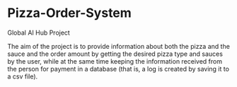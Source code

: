 # Pizza-Order-System
Global AI Hub Project

The aim of the project is to provide information about both the pizza and the sauce and the order amount by getting the desired pizza type and sauces by the user, while at the same time keeping the information received from the person for payment in a database (that is, a log is created by saving it to a csv file).
